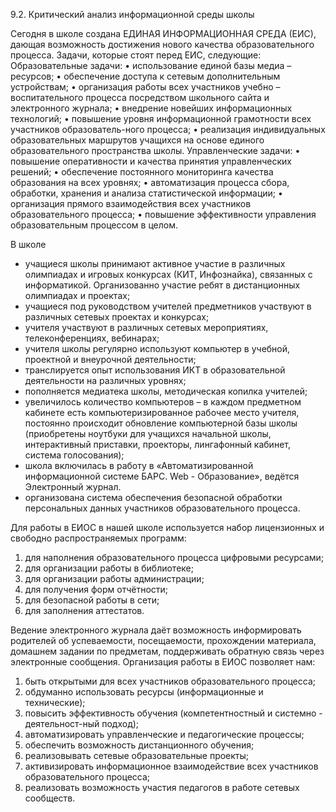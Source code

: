 9.2. Критический анализ информационной среды школы


Сегодня в школе создана ЕДИНАЯ ИНФОРМАЦИОННАЯ СРЕДА (ЕИС), дающая возможность достижения нового качества образовательного процесса. Задачи, которые стоят перед ЕИС, следующие:
Образовательные задачи:
   • использование единой базы медиа – ресурсов;
   • обеспечение доступа к сетевым дополнительным устройствам;
   • организация работы всех участников учебно – воспитательного процесса посредством школьного сайта и электронного журнала;
   • внедрение новейших информационных технологий;
   • повышение уровня информационной грамотности всех участников образователь-ного процесса;
   • реализация индивидуальных образовательных маршрутов учащихся на основе единого образовательного пространства школы.
Управленческие задачи:
   • повышение оперативности и качества принятия управленческих решений;
   • обеспечение постоянного мониторинга качества образования на всех уровнях;
   • автоматизация процесса сбора, обработки, хранения и анализа статистической информации;
   • организация прямого взаимодействия всех участников образовательного процесса;
   • повышение эффективности управления образовательным процессом в целом.


В школе
   - учащиеся школы принимают активное участие в различных олимпиадах и игровых конкурсах (КИТ, Инфознайка), связанных с информатикой. Организованно участие ребят в дистанционных олимпиадах и проектах;
   - учащиеся под руководством учителей предметников участвуют в различных сетевых проектах и конкурсах;
   - учителя участвуют в различных сетевых мероприятиях, телеконференциях, вебинарах;
   - учителя школы регулярно используют компьютер в учебной, проектной и внеурочной деятельности;
   - транслируется опыт использования ИКТ в образовательной деятельности на различных уровнях;
   - пополняется медиатека школы, методическая копилка учителей;
   - увеличилось количество компьютеров – в каждом предметном кабинете есть компьютеризированное рабочее место учителя, постоянно происходит обновление компьютерной базы школы (приобретены ноутбуки для учащихся начальной школы, интерактивный приставки, проекторы, лингафонный кабинет, система голосования);
   - школа включилась в работу в «Автоматизированной информационной системе БАРС. Web - Образование», ведётся Электронный журнал.
   - организована система обеспечения безопасной обработки персональных данных участников образовательного процесса.

Для работы в ЕИОС в нашей школе используется набор лицензионных и свободно распространяемых программ:
   1) для наполнения образовательного процесса цифровыми ресурсами;
   2) для организации работы в библиотеке;
   3) для организации работы администрации;
   4) для получения форм отчётности;
   5) для безопасной работы в сети;
   6) для заполнения аттестатов.

Ведение электронного журнала даёт возможность информировать родителей об успеваемости, посещаемости, прохождении материала, домашнем задании по предметам, поддерживать обратную связь через электронные сообщения. 
Организация работы в ЕИОС позволяет нам:
   1) быть открытыми для всех участников образовательного процесса;
   2) обдуманно использовать ресурсы (информационные и технические);
   3) повысить эффективность обучения (компетентностный и системно - деятельност-ный подход);
   4) автоматизировать управленческие и педагогические процессы;
   5) обеспечить возможность дистанционного обучения;
   6) реализовывать сетевые образовательные проекты;
   7) активизировать информационное взаимодействие всех участников образовательного процесса;
   8) реализовать возможность участия педагогов в работе сетевых сообществ.
